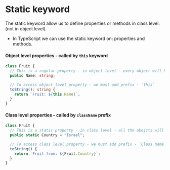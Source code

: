 # Static keyword

The static keyword allow us to define properties or methods in class level. (not in object level).

- In TypeScript we can use the static keyword on: properties and methods.

#### Object level properties - called by `this` keyword

```ts
class Fruit {
  // This is a regular property - in object level - every object will have diffrent value for that property.
  public Name: string;

  // To access object level property - we must add prefix - `this`
  toString(): string {
    return `Fruit: ${this.Name}`;
  }
}
```

#### Class level properties - called by `className` prefix

```ts
class Fruit {
  // This is a static property - in class level - all the obejcts will access it the same way (class).
  public static Country = "Israel";

  // To access class level property - we must add prefix - `Class name`
  toString() {
    return `Fruit from: ${Fruit.Country}`;
  }
}
```
